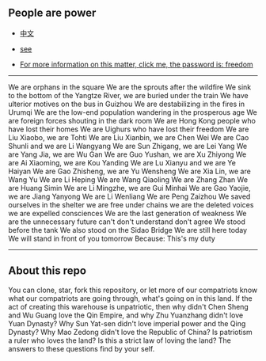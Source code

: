 ## People are power

- [中文](README_zh.md)

- [see](https://peoplearepower.github.io)
- [For more information on this matter, click me, the password is: freedom](https://drive.proton.me/urls/Q0NWFTE8EW#hzti5yJumxyF)


----

We are orphans in the square
We are the sprouts after the wildfire
We sink to the bottom of the Yangtze River, we are buried under the train
We have ulterior motives on the bus in Guizhou
We are destabilizing in the fires in Urumqi
We are the low-end population wandering in the prosperous age
We are foreign forces shouting in the dark room
We are Hong Kong people who have lost their homes
We are Uighurs who have lost their freedom
We are Liu Xiaobo, we are Tohti
We are Liu Xianbin, we are Chen Wei
We are Cao Shunli and we are Li Wangyang
We are Sun Zhigang, we are Lei Yang
We are Yang Jia, we are Wu Gan
We are Guo Yushan, we are Xu Zhiyong
We are Ai Xiaoming, we are Kou Yanding
We are Lu Xianyu and we are Ye Haiyan
We are Gao Zhisheng, we are Yu Wensheng
We are Xia Lin, we are Wang Yu
We are Li Heping We are Wang Qiaoling
We are Zhang Zhan We are Huang Simin
We are Li Mingzhe, we are Gui Minhai
We are Gao Yaojie, we are Jiang Yanyong
We are Li Wenliang We are Peng Zaizhou
We saved ourselves in the shelter
we are free under chains
we are the deleted voices
we are expelled consciences
We are the last generation of weakness
We are the unnecessary future
can't don't understand don't agree
We stood before the tank
We also stood on the Sidao Bridge
We are still here today
We will stand in front of you tomorrow
Because:
This's my duty


----

## About this repo
You can clone, star, fork this repository, or let more of our compatriots know what our compatriots are going through, what's going on in this land.
If the act of creating this warehouse is unpatriotic, then why didn't Chen Sheng and Wu Guang love the Qin Empire, and why Zhu Yuanzhang didn't love Yuan Dynasty? Why  Sun Yat-sen didn't love imperial power and the Qing Dynasty? Why Mao Zedong didn't love the Republic of China?
Is patriotism a ruler who loves the land? Is this a strict law of loving the land? The answers to these questions find by your self.